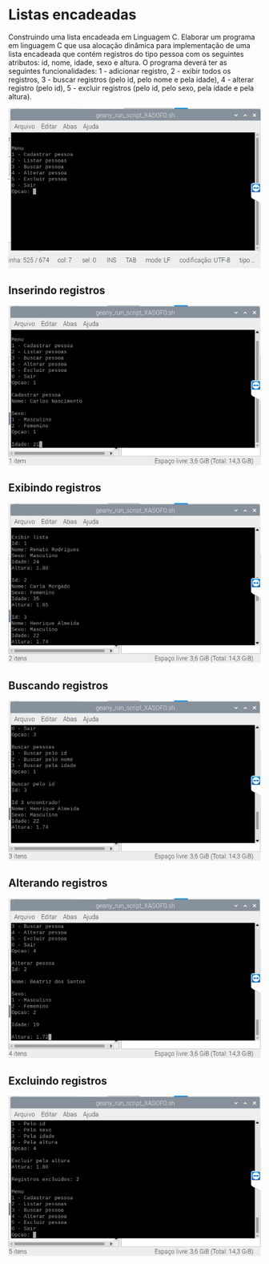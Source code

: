# Listas encadeadas
Construindo uma lista encadeada em Linguagem C.
Elaborar um programa em linguagem C que usa alocação dinâmica para implementação de uma lista encadeada que contém registros do tipo pessoa com os seguintes atributos: id, nome, idade, sexo e altura.
O programa deverá ter as seguintes funcionalidades:
1 - adicionar registro, 
2 - exibir todos os registros, 
3 - buscar registros (pelo id, pelo nome e pela idade), 
4 - alterar registro (pelo id), 
5 - excluir registros (pelo id, pelo sexo, pela idade e pela altura).

![menu](https://github.com/rodriguesrenato61/Listas-encadeadas/blob/master/prints/print01.png)

## Inserindo registros

![inserindo registros](https://github.com/rodriguesrenato61/Listas-encadeadas/blob/master/prints/cadastrando_pessoa.png)

## Exibindo registros

![exibindo registros](https://github.com/rodriguesrenato61/Listas-encadeadas/blob/master/prints/exibindo_lista.png)

## Buscando registros

![buscando registros](https://github.com/rodriguesrenato61/Listas-encadeadas/blob/master/prints/buscando_pessoas.png)

## Alterando registros

![alterando registros](https://github.com/rodriguesrenato61/Listas-encadeadas/blob/master/prints/alterando_pessoa.png)

## Excluindo registros

![excluindo registros](https://github.com/rodriguesrenato61/Listas-encadeadas/blob/master/prints/excluindo_pessoas.png)
